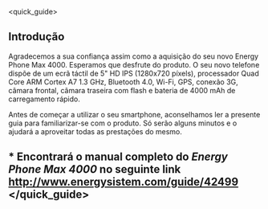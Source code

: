 <quick_guide>

## Introdução
Agradecemos a sua confiança assim como a aquisição do seu novo Energy Phone Max 4000.  Esperamos que desfrute do produto.
O seu novo telefone dispõe de um ecrã táctil  de 5" HD IPS (1280x720 píxels), processador Quad Core ARM Cortex A7 1.3 GHz, Bluetooth 4.0, Wi-Fi, GPS, conexão 3G, câmara frontal, câmara traseira com flash e bateria de 4000 mAh de carregamento rápido. 

Antes de começar a utilizar o seu smartphone, aconselhamos ler a presente guia para familiarizar-se com o produto. Só serão alguns minutos e o ajudará a aproveitar todas as prestações do mesmo.

## <unique> * Encontrará o manual completo do *Energy Phone Max 4000* no seguinte link http://www.energysistem.com/guide/42499 </unique> </quick_guide>

